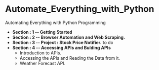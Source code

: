 # Automate_Everything_with_Python
Automating Everything with Python Programming

+ **Section : 1 -- Getting Started**
+ **Section : 2 -- Browser Automation and Web Scraping.**
+ **Section : 3 -- Project : Stock Price Notifier.** to do
+ **Section : 4 -- Accessing APIs and Bulding APIs**
    + Introduction to APIs.
    + Accessing the APIs and Reading the Data from it.
    + Weather Forecast API.
